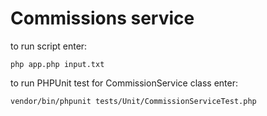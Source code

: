 # Commissions service

to run script enter:
```
php app.php input.txt
```

to run PHPUnit test for CommissionService class enter:
```
vendor/bin/phpunit tests/Unit/CommissionServiceTest.php
```
